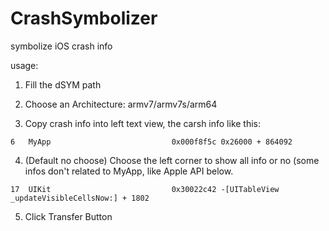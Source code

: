 CrashSymbolizer
===============

symbolize iOS crash info

usage:

1. Fill the dSYM path

2. Choose an Architecture: armv7/armv7s/arm64

3. Copy crash info into left text view, the carsh info like this:

```
6   MyApp                        	0x000f8f5c 0x26000 + 864092
```

4. (Default no choose) Choose the left corner to show all info or no (some infos don't related to MyApp, like Apple API below.
```
17  UIKit                         	0x30022c42 -[UITableView _updateVisibleCellsNow:] + 1802
```

5. Click Transfer Button

